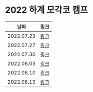 # 2022 하계 모각코 캠프



|날짜|링크|
|---------|---------------|
|2022.07.23|[링크](https://velog.io/@seongmini/TIL-22.07.23-SAT)|
|2022.07.27|[링크](https://velog.io/@seongmini/TIL-22.07.27-WED)|
|2022.07.30|[링크](https://velog.io/@seongmini/TIL-22.07.30-SAT)|
|2022.08.03|[링크](https://velog.io/@seongmini/TIL-22.08.03-WED)|
|2022.08.10|[링크](https://velog.io/@seongmini/TIL-22.08.10-WED)|
|2022.08.13|[링크](https://velog.io/@seongmini/TIL-22.08.13-SAT)|

